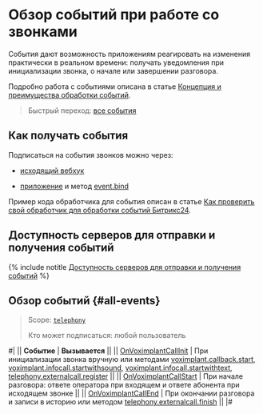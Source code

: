 # Обзор событий при работе со звонками

События дают возможность приложениям реагировать на изменения практически в реальном времени: получать уведомления при инициализации звонка, о начале или завершении разговора.

Подробно работа с событиями описана в статье [Концепция и преимущества обработки событий](../../../events/index.md).

> Быстрый переход: [все события](#all-events)

## Как получать события

Подписаться на события звонков можно через:

- [исходящий вебхук](../../../../local-integrations/local-webhooks.md)

- [приложение](../../../app-installation/index.md) и метод [event.bind](../../../events/event-bind.md)

Пример кода обработчика для события описан в статье [Как проверить свой обработчик для обработки событий Битрикс24](../../../events/test-handler.md).

## Доступность серверов для отправки и получения событий

{% include notitle [Доступность серверов для отправки и получения событий](../../../../_includes/events-index.md) %}

## Обзор событий {#all-events}

> Scope: [`telephony`](../../../scopes/permissions.md) 
>
> Кто может подписаться: любой пользователь

#|
|| **Событие** | **Вызывается** ||
|| [OnVoximplantCallInit](on-voximplant-call-init.md) | При инициализации звонка вручную или методами [voximplant.callback.start](../voximplant-callback-start.md), [voximplant.infocall.startwithsound](../voximplant-infocall-start-with-sound.md), [voximplant.infocall.startwithtext](../voximplant-infocall-start-with-text.md), [telephony.externalcall.register](../../telephony-external-call-register.md) ||
|| [OnVoximplantCallStart](on-voximplant-call-start.md) | При начале разговора: ответе оператора при входящем и ответе абонента при исходящем звонке ||
|| [OnVoximplantCallEnd](on-voximplant-call-end.md) | При окончании разговора и записи в историю или методом [telephony.externalcall.finish](../../telephony-external-call-finish.md) ||
|#